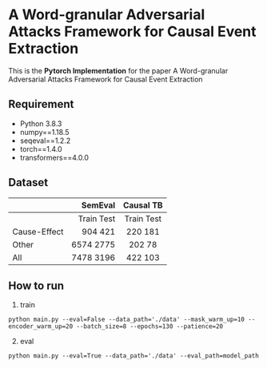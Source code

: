 # A Word-granular Adversarial Attacks Framework for Causal Event Extraction

This is the **Pytorch Implementation** for the paper A Word-granular Adversarial Attacks Framework for Causal Event Extraction

## Requirement
- Python 3.8.3
- numpy==1.18.5
- seqeval==1.2.2
- torch==1.4.0
- transformers==4.0.0

## Dataset
|            |  SemEval    |  Causal TB |
|:-----------|------------:|:----------:|
|            |Train  Test  |Train  Test |
|Cause-Effect|  904   421  |  220   181 |
|Other       | 6574  2775  |  202    78 |
|All         | 7478  3196  |  422   103 |

## How to run
1. train
```
python main.py --eval=False --data_path='./data' --mask_warm_up=10 --encoder_warm_up=20 --batch_size=8 --epochs=130 --patience=20
```
2. eval
```
python main.py --eval=True --data_path='./data' --eval_path=model_path
```
